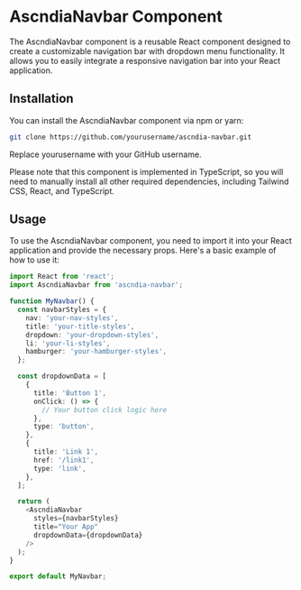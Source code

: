 # AscndiaNavbar Component

The AscndiaNavbar component is a reusable React component designed to create a customizable navigation bar with dropdown menu functionality. It allows you to easily integrate a responsive navigation bar into your React application.

## Installation

You can install the AscndiaNavbar component via npm or yarn:

```bash
git clone https://github.com/yourusername/ascndia-navbar.git
```
Replace yourusername with your GitHub username.

Please note that this component is implemented in TypeScript, so you will need to manually install all other required dependencies, including Tailwind CSS, React, and TypeScript.

## Usage

To use the AscndiaNavbar component, you need to import it into your React application and provide the necessary props. Here's a basic example of how to use it:

```typescript
import React from 'react';
import AscndiaNavbar from 'ascndia-navbar';

function MyNavbar() {
  const navbarStyles = {
    nav: 'your-nav-styles',
    title: 'your-title-styles',
    dropdown: 'your-dropdown-styles',
    li: 'your-li-styles',
    hamburger: 'your-hamburger-styles',
  };

  const dropdownData = [
    {
      title: 'Button 1',
      onClick: () => {
        // Your button click logic here
      },
      type: 'button',
    },
    {
      title: 'Link 1',
      href: '/link1',
      type: 'link',
    },
  ];

  return (
    <AscndiaNavbar
      styles={navbarStyles}
      title="Your App"
      dropdownData={dropdownData}
    />
  );
}

export default MyNavbar;
```
